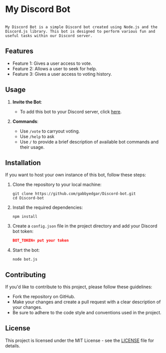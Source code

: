 


# My Discord Bot
``````

My Discord Bot is a simple Discord bot created using Node.js and the Discord.js library. This bot is designed to perform various fun and useful tasks within our Discord server.
```````


## Features

- Feature 1: Gives a user access to vote.
- Feature 2: Allows a user to seek for help.
- Feature 3: Gives a user access to voting history.



## Usage

1. **Invite the Bot**:
   - To add this bot to your Discord server, click [here](https://discord.gg/vdYnyuZB).
   
2. **Commands**:
   - Use `/vote` to carryout voting.
   - Use `/help` to ask 
   - Use `/` to provide a brief description of available bot commands and their usage.


## Installation

If you want to host your own instance of this bot, follow these steps:

1. Clone the repository to your local machine:

   ```shell
   git clone https://github.com/gabbyedgar/Discord-bot.git
   cd Discord-bot
   ```

2. Install the required dependencies:

   ```shell
   npm install
   ```

3. Create a `config.json` file in the project directory and add your Discord bot token:

   ```json
   BOT_TOKEN= put your token
   ```

4. Start the bot:

   ```shell
   node bot.js
   ```



## Contributing

If you'd like to contribute to this project, please follow these guidelines:

- Fork the repository on GitHub.
- Make your changes and create a pull request with a clear description of your changes.
- Be sure to adhere to the code style and conventions used in the project.

## License

This project is licensed under the MIT License - see the [LICENSE](LICENSE) file for details.
```

